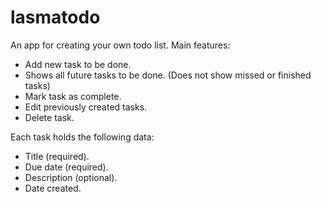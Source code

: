 # lasmatodo

An app for creating your own todo list. Main features:

- Add new task to be done.
- Shows all future tasks to be done. (Does not show missed or finished tasks)
- Mark task as complete.
- Edit previously created tasks.
- Delete task.

Each task holds the following data:

- Title (required).
- Due date (required).
- Description (optional).
- Date created.
